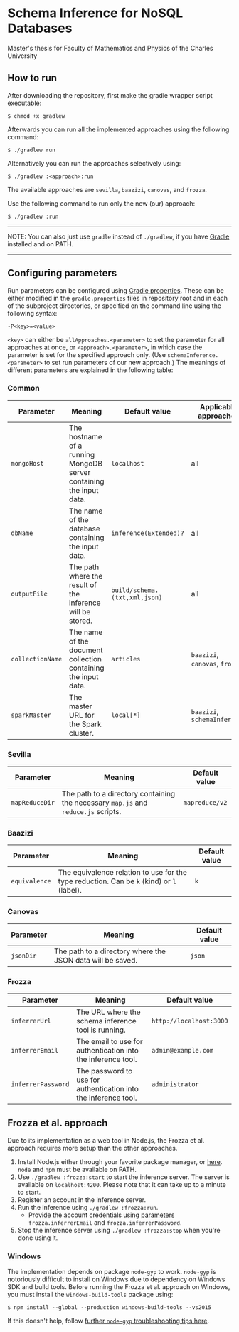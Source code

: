 # Schema Inference for NoSQL Databases

Master's thesis for Faculty of Mathematics and Physics of the Charles University

## How to run

After downloading the repository, first make the gradle wrapper script executable:

```shell
$ chmod +x gradlew
```

Afterwards you can run all the implemented approaches using the following command:

```shell
$ ./gradlew run
```

Alternatively you can run the approaches selectively using:

```shell
$ ./gradlew :<approach>:run
```

The available approaches are `sevilla`, `baazizi`, `canovas`, and `frozza`.

Use the following command to run only the new (our) approach:

```shell
$ ./gradlew :run
```

---
NOTE: You can also just use `gradle` instead of `./gradlew`, if you have [Gradle](https://gradle.org/install/) installed and on PATH.

---

## Configuring parameters

Run parameters can be configured using [Gradle properties](https://docs.gradle.org/current/userguide/build_environment.html#sec:gradle_configuration_properties). These can be either modified in the `gradle.properties` files in repository root and in each of the subproject directories, or specified on the command line using the following syntax:

```
-P<key>=<value>
```

`<key>` can either be `allApproaches.<parameter>` to set the parameter for all approaches at once, or `<approach>.<parameter>`, in which case the parameter is set for the specified approach only. (Use `schemaInference.<parameter>` to set run parameters of our new approach.) The meanings of different parameters are explained in the following table:

### Common

| Parameter        | Meaning                                                             | Default value                 | Applicable approaches          |
| ---------------- | ------------------------------------------------------------------- | ----------------------------- | ------------------------------ |
| `mongoHost`      | The hostname of a running MongoDB server containing the input data. | `localhost`                   | all                            |
| `dbName`         | The name of the database containing the input data.                 | `inference(Extended)?`        | all                            |
| `outputFile`     | The path where the result of the inference will be stored.          | `build/schema.(txt,xml,json)` | all                            |
| `collectionName` | The name of the document collection containing the input data.      | `articles`                    | `baazizi`, `canovas`, `frozza` |
| `sparkMaster`    | The master URL for the Spark cluster.                               | `local[*]`                    | `baazizi`, `schemaInference`   |

### Sevilla

| Parameter      | Meaning                                                                            | Default value  |
| -------------- | ---------------------------------------------------------------------------------- | -------------- |
| `mapReduceDir` | The path to a directory containing the necessary `map.js` and `reduce.js` scripts. | `mapreduce/v2` |

### Baazizi

| Parameter     | Meaning                                                                                   | Default value |
| ------------- | ----------------------------------------------------------------------------------------- | ------------- |
| `equivalence` | The equivalence relation to use for the type reduction. Can be `k` (kind) or `l` (label). | `k`           |

### Canovas

| Parameter | Meaning                                                    | Default value |
| --------- | ---------------------------------------------------------- | ------------- |
| `jsonDir` | The path to a directory where the JSON data will be saved. | `json`        |

### Frozza

| Parameter          | Meaning                                                         | Default value           |
| ------------------ | --------------------------------------------------------------- | ----------------------- |
| `inferrerUrl`      | The URL where the schema inference tool is running.             | `http://localhost:3000` |
| `inferrerEmail`    | The email to use for authentication into the inference tool.    | `admin@example.com`     |
| `inferrerPassword` | The password to use for authentication into the inference tool. | `administrator`         |

## Frozza et al. approach

Due to its implementation as a web tool in Node.js, the Frozza et al. approach requires more setup than the other approaches.

1. Install Node.js either through your favorite package manager, or [here](https://nodejs.org/en/download/). `node` and `npm` must be available on PATH.
2. Use `./gradlew :frozza:start` to start the inference server. The server is available on `localhost:4200`. Please note that it can take up to a minute to start.
3. Register an account in the inference server.
4. Run the inference using `./gradlew :frozza:run`.
   * Provide the account credentials using [parameters](#frozza) `frozza.inferrerEmail` and `frozza.inferrerPassword`.
5. Stop the inference server using `./gradlew :frozza:stop` when you're done using it.

### Windows

The implementation depends on package `node-gyp` to work. `node-gyp` is notoriously difficult to install on Windows due to dependency on Windows SDK and build tools. Before running the Frozza et al. approach on Windows, you must install the `windows-build-tools` package using:

```shell
$ npm install --global --production windows-build-tools --vs2015
```

If this doesn't help, follow [further `node-gyp` troubleshooting tips here](https://spin.atomicobject.com/2019/03/27/node-gyp-windows/).

